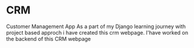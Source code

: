 # CRM
Customer Management App
As a part of my Django learning journey with project based approch i have created this crm webpage.
I'have worked on the backend of this CRM webpage
